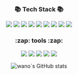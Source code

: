 
<h3 align="center">📚 Tech Stack 📚</h3>
<p align="center">

<img src="https://img.shields.io/badge/Java-007396?style=flat&logo=Java&logoColor=white">
<img src="https://img.shields.io/badge/Spring Boot-6DB33F?style=flat&logo=Spring Boot&logoColor=white">
<img src="https://img.shields.io/badge/Spring-6DB33F?style=flat&logo=Spring&logoColor=white">
<img src="https://img.shields.io/badge/Bootstrap-7952B3?style=flat&logo=Bootstrap&logoColor=white">
<img src="https://img.shields.io/badge/jQuery-0769AD?style=flat&logo=Oracle&logoColor=white">
<img src="https://img.shields.io/badge/JavaScript-F7DF1E?style=flat&logo=JavaScript&logoColor=white">
<img src="https://img.shields.io/badge/Thymeleaf-3FE669?style=flat&logo=Thymeleaf&logoColor=white">
<img src="https://img.shields.io/badge/Gradle-02303A?style=flat&logo=Gradle&logoColor=white">
<img src="https://img.shields.io/badge/Oracle-F80000?style=flat&logo=Oracle&logoColor=white">

</p>
<h3 align="center">:zap: tools :zap:</h3> 
<p align="center">
<img src="https://img.shields.io/badge/IntelliJ IDEA-000000?style=flat&logo=IntelliJ IDEA&logoColor=white">
  <img src="https://img.shields.io/badge/Eclipse IDE-2C2255?style=flat&logo=Eclipse IDE&logoColor=white">
  <img src="https://img.shields.io/badge/Jenkins-D24939?style=flat&logo=Jenkins&logoColor=white">
  <img src="https://img.shields.io/badge/GitHub-181717?style=flat&logo=GitHub&logoColor=white">
    <img src="https://img.shields.io/badge/SVN-F2CA30?style=flat">
</p>


<div align="center">

![wano`s GitHub stats](https://github-readme-stats.vercel.app/api?username=jiwanwoo-97&theme=blue&show_icons=true)
</div>

